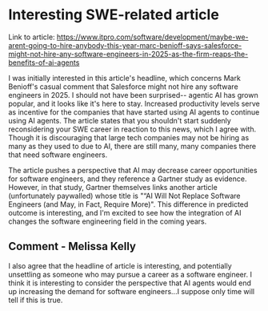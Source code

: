# Interesting SWE-related article
Link to article: https://www.itpro.com/software/development/maybe-we-arent-going-to-hire-anybody-this-year-marc-benioff-says-salesforce-might-not-hire-any-software-engineers-in-2025-as-the-firm-reaps-the-benefits-of-ai-agents

I was initially interested in this article's headline, which concerns Mark Benioff's casual comment that Salesforce might not hire any software engineers in 2025. I should not have been surprised-- agentic AI has grown popular, and it looks like it's here to stay. Increased productivity levels serve as incentive for the companies that have started using AI agents to continue using AI agents. The article states that you shouldn't start suddenly reconsidering your SWE career in reaction to this news, which I agree with. Though it is discouraging that large tech companies may not be hiring as many as they used to due to AI, there are still many, many companies there that need software engineers. 

The article pushes a perspective that AI may decrease career opportunities for software engineers, and they reference a Gartner study as evidence. However, in that study, Gartner themselves links another article (unfortunately paywalled) whose title is "“AI Will Not Replace Software Engineers (and May, in Fact, Require More)". This difference in predicted outcome is interesting, and I'm excited to see how the integration of AI changes the software engineering field in the coming years.

## Comment - Melissa Kelly

I also agree that the headline of article is interesting, and potentially unsettling as someone who may pursue a career as a software engineer. I think it is interesting to consider the perspective that AI agents would end up increasing the demand for software engineers...I suppose only time will tell if this is true. 

